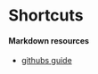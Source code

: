 # Shortcuts 

#### Markdown resources
- [githubs guide](https://guides.github.com/features/mastering-markdown/)